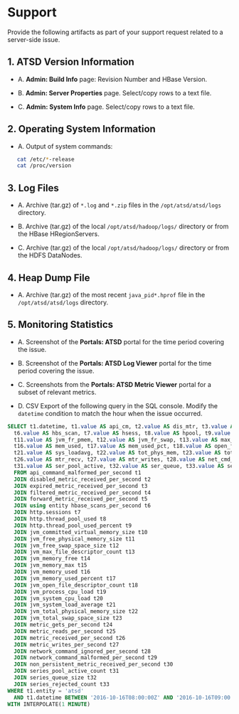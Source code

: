 # Support

Provide the following artifacts as part of your support request related to a server-side issue.

## 1. ATSD Version Information

* A. **Admin: Build Info** page: Revision Number and HBase Version.
   
* B. **Admin: Server Properties** page. Select/copy rows to a text file.
   
* C. **Admin: System Info** page. Select/copy rows to a text file.
   
## 2. Operating System Information

* A. Output of system commands:

```sh
   cat /etc/*-release
   cat /proc/version 
```

## 3. Log Files

* A. Archive (tar.gz) of `*.log` and `*.zip` files in the `/opt/atsd/atsd/logs` directory.
   
* B. Archive (tar.gz) of the local `/opt/atsd/hadoop/logs/` directory or from the HBase HRegionServers.
   
* C. Archive (tar.gz) of the local `/opt/atsd/hadoop/logs/` directory or from the HDFS DataNodes.
   
## 4. Heap Dump File

* A. Archive (tar.gz) of the most recent `java_pid*.hprof` file in the `/opt/atsd/atsd/logs` directory.
   
## 5. Monitoring Statistics

* A. Screenshot of the **Portals: ATSD** portal for the time period covering the issue.
   
* B. Screenshot of the **Portals: ATSD Log Viewer** portal for the time period covering the issue.
   
* C. Screenshots from the **Portals: ATSD Metric Viewer** portal for a subset of relevant metrics.
   
* D. CSV Export of the following query in the SQL console. Modify the `datetime` condition to match the hour when the issue occurred.
   
```sql
SELECT t1.datetime, t1.value AS api_cm, t2.value AS dis_mtr, t3.value AS exp_mtr, t4.value AS flt_mtr, t5.value AS fwd_mtr, 
  t6.value AS hbs_scan, t7.value AS hsess, t8.value AS hpool, t9.value AS hpool_pct, t10.value AS jvm_com_vs, 
  t11.value AS jvm_fr_pmem, t12.value AS jvm_fr_swap, t13.value AS max_file, t14.value AS mem_free, t15.value AS mem_max,
  t16.value AS mem_used, t17.value AS mem_used_pct, t18.value AS open_file, t19.value AS proc_load, t20.value AS sys_cpu_load,
  t21.value AS sys_loadavg, t22.value AS tot_phys_mem, t23.value AS tot_swap, t24.value AS mtr_gets, t25.value AS mtr_reads,
  t26.value AS mtr_recv, t27.value AS mtr_writes, t28.value AS net_cmd_ign, t29.value AS net_cmd_malf, t30.value AS non_pers,
  t31.value AS ser_pool_active, t32.value AS ser_queue, t33.value AS ser_rejc
  FROM api_command_malformed_per_second t1
  JOIN disabled_metric_received_per_second t2
  JOIN expired_metric_received_per_second t3
  JOIN filtered_metric_received_per_second t4
  JOIN forward_metric_received_per_second t5
  JOIN using entity hbase_scans_per_second t6
  JOIN http.sessions t7
  JOIN http.thread_pool_used t8
  JOIN http.thread_pool_used_percent t9
  JOIN jvm_committed_virtual_memory_size t10
  JOIN jvm_free_physical_memory_size t11
  JOIN jvm_free_swap_space_size t12
  JOIN jvm_max_file_descriptor_count t13
  JOIN jvm_memory_free t14
  JOIN jvm_memory_max t15
  JOIN jvm_memory_used t16
  JOIN jvm_memory_used_percent t17
  JOIN jvm_open_file_descriptor_count t18
  JOIN jvm_process_cpu_load t19
  JOIN jvm_system_cpu_load t20
  JOIN jvm_system_load_average t21
  JOIN jvm_total_physical_memory_size t22
  JOIN jvm_total_swap_space_size t23
  JOIN metric_gets_per_second t24
  JOIN metric_reads_per_second t25
  JOIN metric_received_per_second t26
  JOIN metric_writes_per_second t27
  JOIN network_command_ignored_per_second t28
  JOIN network_command_malformed_per_second t29
  JOIN non_persistent_metric_received_per_second t30
  JOIN series_pool_active_count t31
  JOIN series_queue_size t32
  JOIN series_rejected_count t33
WHERE t1.entity = 'atsd'
  AND t1.datetime BETWEEN '2016-10-16T08:00:00Z' AND '2016-10-16T09:00:00Z'
WITH INTERPOLATE(1 MINUTE)

```